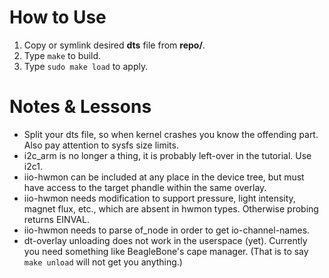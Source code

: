 How to Use
==========

1. Copy or symlink desired **dts** file from **repo/**.
2. Type `make` to build.
3. Type `sudo make load` to apply.

Notes & Lessons
===============
* Split your dts file, so when kernel crashes you know the offending part.
  Also pay attention to sysfs size limits.
* i2c_arm is no longer a thing, it is probably left-over in the tutorial. Use i2c1.
* iio-hwmon can be included at any place in the device tree,
  but must have access to the target phandle within the same overlay.
* iio-hwmon needs modification to support pressure, light intensity, magnet flux, etc.,
  which are absent in hwmon types. Otherwise probing returns EINVAL.
* iio-hwmon needs to parse of_node in order to get io-channel-names.
* dt-overlay unloading does not work in the userspace (yet).
  Currently you need something like BeagleBone's cape manager.
  (That is to say `make unload` will not get you anything.)
